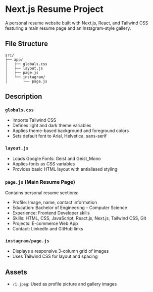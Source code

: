 # Next.js Resume Project

A personal resume website built with Next.js, React, and Tailwind CSS featuring a main resume page and an Instagram-style gallery.

## File Structure
```
src/
├── app/
│   ├── globals.css
│   ├── layout.js
│   ├── page.js
│   └── instagram/
│       └── page.js
```

## Description

### `globals.css`
- Imports Tailwind CSS
- Defines light and dark theme variables
- Applies theme-based background and foreground colors
- Sets default font to Arial, Helvetica, sans-serif

### `layout.js`
- Loads Google Fonts: Geist and Geist_Mono
- Applies fonts as CSS variables
- Provides basic HTML layout with antialiased styling

### `page.js` (Main Resume Page)
Contains personal resume sections:
- Profile: Image, name, contact information
- Education: Bachelor of Engineering – Computer Science
- Experience: Frontend Developer skills
- Skills: HTML, CSS, JavaScript, React.js, Next.js, Tailwind CSS, Git
- Projects: E-commerce Web App
- Contact: LinkedIn and GitHub links

### `instagram/page.js`
- Displays a responsive 3-column grid of images
- Uses Tailwind CSS for layout and spacing

## Assets
- `/1.jpeg`: Used as profile picture and gallery images
